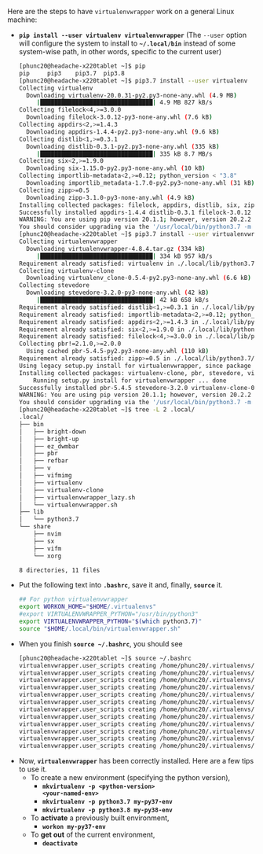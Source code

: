 Here are the steps to have <code>virtualenvwrapper</code> work on a general Linux machine:
- <code><b>pip install --user virtualenv virtualenvwrapper</b></code> (The <code>--user</code> option will configure the system to install to <code><b>~/.local/bin</b></code> instead of some system-wise path, in other words, specific to the current user)
    ```bash
    [phunc20@headache-x220tablet ~]$ pip
    pip     pip3    pip3.7  pip3.8
    [phunc20@headache-x220tablet ~]$ pip3.7 install --user virtualenv
    Collecting virtualenv
      Downloading virtualenv-20.0.31-py2.py3-none-any.whl (4.9 MB)
         |████████████████████████████████| 4.9 MB 827 kB/s
    Collecting filelock<4,>=3.0.0
      Downloading filelock-3.0.12-py3-none-any.whl (7.6 kB)
    Collecting appdirs<2,>=1.4.3
      Downloading appdirs-1.4.4-py2.py3-none-any.whl (9.6 kB)
    Collecting distlib<1,>=0.3.1
      Downloading distlib-0.3.1-py2.py3-none-any.whl (335 kB)
         |████████████████████████████████| 335 kB 8.7 MB/s
    Collecting six<2,>=1.9.0
      Downloading six-1.15.0-py2.py3-none-any.whl (10 kB)
    Collecting importlib-metadata<2,>=0.12; python_version < "3.8"
      Downloading importlib_metadata-1.7.0-py2.py3-none-any.whl (31 kB)
    Collecting zipp>=0.5
      Downloading zipp-3.1.0-py3-none-any.whl (4.9 kB)
    Installing collected packages: filelock, appdirs, distlib, six, zipp, importlib-metadata, virtualenv
    Successfully installed appdirs-1.4.4 distlib-0.3.1 filelock-3.0.12 importlib-metadata-1.7.0 six-1.15.0 virtualenv-20.0.31 zipp-3.1.0
    WARNING: You are using pip version 20.1.1; however, version 20.2.2 is available.
    You should consider upgrading via the '/usr/local/bin/python3.7 -m pip install --upgrade pip' command.
    [phunc20@headache-x220tablet ~]$ pip3.7 install --user virtualenvwrapper
    Collecting virtualenvwrapper
      Downloading virtualenvwrapper-4.8.4.tar.gz (334 kB)
         |████████████████████████████████| 334 kB 957 kB/s
    Requirement already satisfied: virtualenv in ./.local/lib/python3.7/site-packages (from virtualenvwrapper) (20.0.31)
    Collecting virtualenv-clone
      Downloading virtualenv_clone-0.5.4-py2.py3-none-any.whl (6.6 kB)
    Collecting stevedore
      Downloading stevedore-3.2.0-py3-none-any.whl (42 kB)
         |████████████████████████████████| 42 kB 658 kB/s
    Requirement already satisfied: distlib<1,>=0.3.1 in ./.local/lib/python3.7/site-packages (from virtualenv->virtualenvwrapper) (0.3.1)
    Requirement already satisfied: importlib-metadata<2,>=0.12; python_version < "3.8" in ./.local/lib/python3.7/site-packages (from virtualenv->virtualenvwrapper) (1.7.0)
    Requirement already satisfied: appdirs<2,>=1.4.3 in ./.local/lib/python3.7/site-packages (from virtualenv->virtualenvwrapper) (1.4.4)
    Requirement already satisfied: six<2,>=1.9.0 in ./.local/lib/python3.7/site-packages (from virtualenv->virtualenvwrapper) (1.15.0)
    Requirement already satisfied: filelock<4,>=3.0.0 in ./.local/lib/python3.7/site-packages (from virtualenv->virtualenvwrapper) (3.0.12)
    Collecting pbr!=2.1.0,>=2.0.0
      Using cached pbr-5.4.5-py2.py3-none-any.whl (110 kB)
    Requirement already satisfied: zipp>=0.5 in ./.local/lib/python3.7/site-packages (from importlib-metadata<2,>=0.12; python_version < "3.8"->virtualenv->virtualenvwrapper) (3.1.0)
    Using legacy setup.py install for virtualenvwrapper, since package 'wheel' is not installed.
    Installing collected packages: virtualenv-clone, pbr, stevedore, virtualenvwrapper
        Running setup.py install for virtualenvwrapper ... done
    Successfully installed pbr-5.4.5 stevedore-3.2.0 virtualenv-clone-0.5.4 virtualenvwrapper-4.8.4
    WARNING: You are using pip version 20.1.1; however, version 20.2.2 is available.
    You should consider upgrading via the '/usr/local/bin/python3.7 -m pip install --upgrade pip' command.
    [phunc20@headache-x220tablet ~]$ tree -L 2 .local/
    .local/
    ├── bin
    │   ├── bright-down
    │   ├── bright-up
    │   ├── ez_dwmbar
    │   ├── pbr
    │   ├── refbar
    │   ├── v
    │   ├── vifmimg
    │   ├── virtualenv
    │   ├── virtualenv-clone
    │   ├── virtualenvwrapper_lazy.sh
    │   └── virtualenvwrapper.sh
    ├── lib
    │   └── python3.7
    └── share
        ├── nvim
        ├── sx
        ├── vifm
        └── xorg
    
    8 directories, 11 files
    ```
- Put the following text into <code><b>.bashrc</b></code>, save it and, finally, <code><b>source</b></code> it.
    ```bash
    ## For python virtualenvwrapper
    export WORKON_HOME="$HOME/.virtualenvs"
    #export VIRTUALENVWRAPPER_PYTHON="/usr/bin/python3"
    export VIRTUALENVWRAPPER_PYTHON="$(which python3.7)"
    source "$HOME/.local/bin/virtualenvwrapper.sh"
    ```
- When you finish <code><b>source ~/.bashrc</b></code>, you should see
    ```bash
    [phunc20@headache-x220tablet ~]$ source ~/.bashrc
    virtualenvwrapper.user_scripts creating /home/phunc20/.virtualenvs/premkproject
    virtualenvwrapper.user_scripts creating /home/phunc20/.virtualenvs/postmkproject
    virtualenvwrapper.user_scripts creating /home/phunc20/.virtualenvs/initialize
    virtualenvwrapper.user_scripts creating /home/phunc20/.virtualenvs/premkvirtualenv
    virtualenvwrapper.user_scripts creating /home/phunc20/.virtualenvs/postmkvirtualenv
    virtualenvwrapper.user_scripts creating /home/phunc20/.virtualenvs/prermvirtualenv
    virtualenvwrapper.user_scripts creating /home/phunc20/.virtualenvs/postrmvirtualenv
    virtualenvwrapper.user_scripts creating /home/phunc20/.virtualenvs/predeactivate
    virtualenvwrapper.user_scripts creating /home/phunc20/.virtualenvs/postdeactivate
    virtualenvwrapper.user_scripts creating /home/phunc20/.virtualenvs/preactivate
    virtualenvwrapper.user_scripts creating /home/phunc20/.virtualenvs/postactivate
    virtualenvwrapper.user_scripts creating /home/phunc20/.virtualenvs/get_env_details
    ```
- Now, <code><b>virtualenvwrapper</b></code> has been correctly installed. Here are a few tips to use it.
    - To create a new environment (specifying the python version),
    	- <code><b>mkvirtualenv -p \<python-version\> \<your-named-env\></b></code>
    	- <code><b>mkvirtualenv -p python3.7 my-py37-env</b></code> 
    	- <code><b>mkvirtualenv -p python3.8 my-py38-env</b></code>
    - To <b>activate</b> a previously built environment,
        - <code><b>workon my-py37-env</b></code>
    - To <b>get out</b> of the current environment,
        - <code><b>deactivate</b></code>
